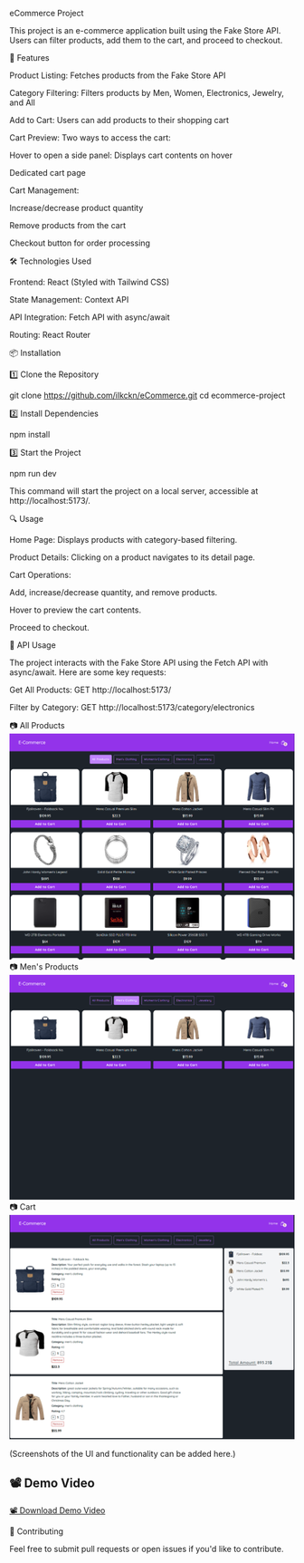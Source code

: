 eCommerce Project

This project is an e-commerce application built using the Fake Store API. Users can filter products, add them to the cart, and proceed to checkout.

🚀 Features

Product Listing: Fetches products from the Fake Store API

Category Filtering: Filters products by Men, Women, Electronics, Jewelry, and All

Add to Cart: Users can add products to their shopping cart

Cart Preview: Two ways to access the cart:

Hover to open a side panel: Displays cart contents on hover

Dedicated cart page

Cart Management:

Increase/decrease product quantity

Remove products from the cart

Checkout button for order processing

🛠️ Technologies Used

Frontend: React (Styled with Tailwind CSS)

State Management: Context API

API Integration: Fetch API with async/await

Routing: React Router

📦 Installation

1️⃣ Clone the Repository

git clone https://github.com/ilkckn/eCommerce.git
cd ecommerce-project

2️⃣ Install Dependencies

npm install

3️⃣ Start the Project

npm run dev

This command will start the project on a local server, accessible at http://localhost:5173/.

🔍 Usage

Home Page: Displays products with category-based filtering.

Product Details: Clicking on a product navigates to its detail page.

Cart Operations:

Add, increase/decrease quantity, and remove products.

Hover to preview the cart contents.

Proceed to checkout.

📌 API Usage

The project interacts with the Fake Store API using the Fetch API with async/await. Here are some key requests:

Get All Products: GET http://localhost:5173/

Filter by Category: GET http://localhost:5173/category/electronics


📷 All Products ![alt text](image.png)
📷 Men's Products ![alt text](image-1.png)
📷 Cart ![alt text](image-6.png)

(Screenshots of the UI and functionality can be added here.)

## 📽️ Demo Video

[📽️ Download Demo Video](https://github.com/ilkckn/eCommerce/releases/tag/eCommerce/Demo.mp4)


🤝 Contributing

Feel free to submit pull requests or open issues if you'd like to contribute.